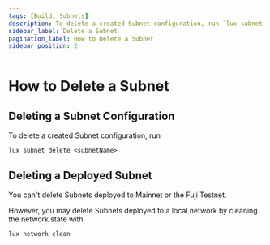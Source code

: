 ```yaml
---
tags: [Build, Subnets]
description: To delete a created Subnet configuration, run `lux subnet delete <subnetName>`.
sidebar_label: Delete a Subnet
pagination_label: How to Delete a Subnet
sidebar_position: 2
---
```


# How to Delete a Subnet

## Deleting a Subnet Configuration

To delete a created Subnet configuration, run

`lux subnet delete <subnetName>`

## Deleting a Deployed Subnet

You can't delete Subnets deployed to Mainnet or the Fuji Testnet.

However, you may delete Subnets deployed to a local network by cleaning the network state with

```shell
lux network clean
```
